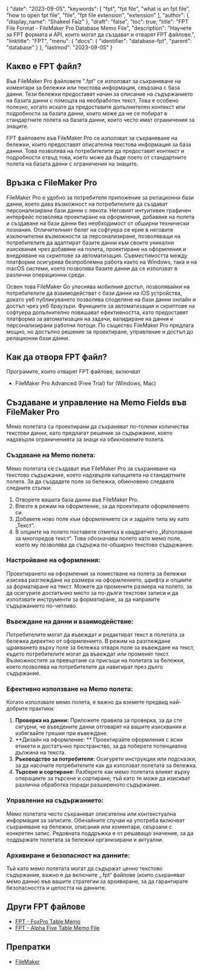 {
  "date": "2023-09-05",
  "keywords": [
    "fpt",
    "fpt file",
    "what is an fpt file",
    "how to open fpt file",
    "file",
    "fpt file extension",
    "extension"
  ],
  "author": {
    "display_name": "Shakeel Faiz"
  },
  "draft": "false",
  "toc": true,
  "title": "FPT File Format - FileMaker Pro Database Memo File",
  "description": "Научете за FPT формата и API, които могат да създават и отварят FPT файлове.",
  "linktitle": "FPT",
  "menu": {
    "docs": {
      "identifier": "database-fpt",
      "parent": "database"
    }
  },
  "lastmod": "2023-09-05"
}

## Какво е FPT файл?

Във FileMaker Pro файловете ".fpt" се използват за съхраняване на коментари за бележки или текстова информация, свързана с база данни. Тези бележки предоставят начин за описание на съдържанието на базата данни с помощта на необработен текст. Това е особено полезно, когато искате да предоставите допълнителен контекст или подробности за базата данни, които може да не се побират в стандартните полета на базата данни, които често имат ограничения за знаците.

FPT файловете във FileMaker Pro се използват за съхраняване на бележки, които предоставят описателна текстова информация за база данни. Това позволява на потребителите да предоставят контекст и подробности отвъд това, което може да бъде поето от стандартните полета на базата данни с ограничения на знаците.

## Връзка с FileMaker Pro

FileMaker Pro е удобно за потребителя приложение за релационни бази данни, което дава възможност на потребителите да създават персонализирани бази данни с лекота. Неговият интуитивен графичен интерфейс позволява проектиране на оформления, добавяне на полета и създаване на бази данни без необходимост от обширни технически познания. Отличителният белег на софтуера се крие в неговите изключителни възможности за персонализиране, позволяващи на потребителите да адаптират базите данни към своите уникални изисквания чрез добавяне на полета, проектиране на оформления и внедряване на скриптове за автоматизация. Съвместимостта между платформи осигурява безпроблемна работа както на Windows, така и на macOS системи, което позволява базите данни да се използват в различни операционни среди.

Освен това FileMaker Go улеснява мобилния достъп, позволявайки на потребителите да взаимодействат с бази данни на iOS устройства, докато уеб публикуването позволява споделяне на бази данни онлайн и достъп чрез уеб браузъри. Функциите за автоматизация и скриптове на софтуера допълнително повишават ефективността, като предоставят платформа за автоматизация на задачи, валидиране на данни и персонализирани работни потоци. По същество FileMaker Pro предлага мощно, но достъпно решение за проектиране, управление и достъп до релационни бази данни.

## Как да отворя FPT файл?

Програмите, които отварят FPT файлове, включват

- FileMaker Pro Advanced (Free Trial) for (Windows, Mac)

## Създаване и управление на Memo Fields във FileMaker Pro

Мемо полетата са проектирани да съхраняват по-големи количества текстови данни, като предлагат решение за съдържание, което надхвърля ограниченията за знаци на обикновените полета.

### Създаване на Memo полета:

Мемо полетата се създават във FileMaker Pro за съхраняване на текстово съдържание, което надхвърля капацитета на стандартните полета. За да създадете поле за бележка, обикновено следвате следните стъпки:

1. Отворете вашата база данни във FileMaker Pro.
2. Влезте в режим на оформление, за да проектирате оформлението си.
3. Добавете ново поле към оформлението си и задайте типа му като „Текст“.
4. В опциите на полето поставете отметка в квадратчето „Използване за многоредов текст“. Това обозначава полето като мемо поле, което му позволява да съдържа по-обширно текстово съдържание.

### Настройване на оформления:

Проектирането на оформления за поместване на полета за бележки изисква разглеждане на размера на оформлението, шрифта и опциите за форматиране на текст. Можете да промените размера на полето, за да осигурите достатъчно място за по-дълги текстови записи и да използвате инструменти за форматиране, за да направите съдържанието по-четливо.

### Въвеждане на данни и взаимодействие:

Потребителите могат да въвеждат и редактират текст в полетата за бележка директно от оформлението. В режим на разглеждане щракването върху поле за бележка отваря поле за въвеждане на текст, където потребителите могат да въвеждат или променят текст. Възможностите за превъртане са присъщи на полетата за бележки, което позволява на потребителите да навигират през дълго съдържание.

### Ефективно използване на Memo полета:

Когато използвате мемо полета, е важно да вземете предвид най-добрите практики:

1. **Проверка на данни:** Приложете правила за проверка, за да сте сигурни, че въведените данни отговарят на вашите изисквания и избягвайте грешки при въвеждане.
2. **Дизайн на оформление: ** Проектирайте оформления с ясни етикети и достатъчно пространство, за да поберете потенциална дължина на текста.
3. **Ръководство за потребителя:** Осигурете инструкции или подсказки, за да насочите потребителите как да използват полетата за бележка.
4. **Търсене и сортиране:** Разберете как мемо полетата влияят върху операциите за търсене и сортиране, тъй като те може да изискват различна обработка поради разширеното съдържание.

### Управление на съдържанието:

Мемо полетата често съхраняват описателна или контекстуална информация за записите. Обичайните случаи на употреба включват съхраняване на бележки, описания или коментари, свързани с конкретен запис. Редовната поддръжка е от решаващо значение, за да поддържате полетата за бележки организирани и актуални.

### Архивиране и безопасност на данните:

Тъй като мемо полетата могат да съдържат ценно текстово съдържание, важно е да включите „.fpt“ файлове (които съхраняват мемо данни) във вашите стратегии за архивиране, за да гарантирате безопасността и целостта на данните.

## Други FPT файлове

- [FPT - FoxPro Table Memo](/database/fpt-foxpro/)
- [FPT - Alpha Five Table Memo File](/database/fpt-alphafive/)

## Препратки
* [FileMaker](https://en.wikipedia.org/wiki/FileMaker)
